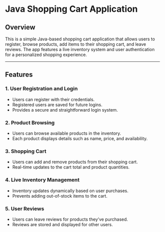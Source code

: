 # Java Shopping Cart Application

## Overview
This is a simple Java-based shopping cart application that allows users to register, browse products, add items to their shopping cart, and leave reviews. The app features a live inventory system and user authentication for a personalized shopping experience.

---

## Features

### 1. **User Registration and Login**
- Users can register with their credentials.
- Registered users are saved for future logins.
- Provides a secure and straightforward login system.

### 2. **Product Browsing**
- Users can browse available products in the inventory.
- Each product displays details such as name, price, and availability.

### 3. **Shopping Cart**
- Users can add and remove products from their shopping cart.
- Real-time updates to the cart total and product quantities.

### 4. **Live Inventory Management**
- Inventory updates dynamically based on user purchases.
- Prevents adding out-of-stock items to the cart.

### 5. **User Reviews**
- Users can leave reviews for products they’ve purchased.
- Reviews are stored and displayed for other users.

